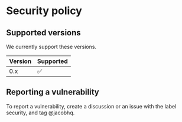 # Security policy

## Supported versions
We currently support these versions.

| Version | Supported          |
| ------- | ------------------ |
| 0.x     | :white_check_mark: |

## Reporting a vulnerability

To report a vulnerability, create a discussion or an issue with the label security, and tag @jacobhq.
